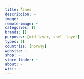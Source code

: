 ```yaml
---
title: Åsnes
description: ~
image: ~
remote-image: ~
categories: []
brands: []
purposes: [mid-layer, shell-layer]
types: []
countries: [norway]
website: ~
shop: ~
store-finder: ~
about: ~
wiki: ~
---
```

